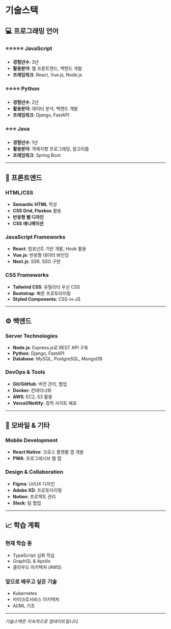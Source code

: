# 기술스택

## 💻 프로그래밍 언어

### ⭐⭐⭐⭐⭐ JavaScript
* **경험년수**: 3년
* **활용분야**: 웹 프론트엔드, 백엔드 개발
* **프레임워크**: React, Vue.js, Node.js

### ⭐⭐⭐⭐ Python
* **경험년수**: 2년
* **활용분야**: 데이터 분석, 백엔드 개발
* **프레임워크**: Django, FastAPI

### ⭐⭐⭐ Java
* **경험년수**: 1년
* **활용분야**: 객체지향 프로그래밍, 알고리즘
* **프레임워크**: Spring Boot

---

## 🎨 프론트엔드

### HTML/CSS
* **Semantic HTML** 작성
* **CSS Grid, Flexbox** 활용
* **반응형 웹 디자인**
* **CSS 애니메이션**

### JavaScript Frameworks
* **React**: 컴포넌트 기반 개발, Hook 활용
* **Vue.js**: 반응형 데이터 바인딩
* **Next.js**: SSR, SSG 구현

### CSS Frameworks
* **Tailwind CSS**: 유틸리티 우선 CSS
* **Bootstrap**: 빠른 프로토타이핑
* **Styled Components**: CSS-in-JS

---

## ⚙️ 백엔드

### Server Technologies
* **Node.js**: Express.js로 REST API 구축
* **Python**: Django, FastAPI
* **Database**: MySQL, PostgreSQL, MongoDB

### DevOps & Tools
* **Git/GitHub**: 버전 관리, 협업
* **Docker**: 컨테이너화
* **AWS**: EC2, S3 활용
* **Vercel/Netlify**: 정적 사이트 배포

---

## 📱 모바일 & 기타

### Mobile Development
* **React Native**: 크로스 플랫폼 앱 개발
* **PWA**: 프로그레시브 웹 앱

### Design & Collaboration
* **Figma**: UI/UX 디자인
* **Adobe XD**: 프로토타이핑
* **Notion**: 프로젝트 관리
* **Slack**: 팀 협업

---

## 📈 학습 계획

### 현재 학습 중
* TypeScript 심화 학습
* GraphQL & Apollo
* 클라우드 아키텍처 (AWS)

### 앞으로 배우고 싶은 기술
* Kubernetes
* 마이크로서비스 아키텍처
* AI/ML 기초

---

*기술스택은 지속적으로 업데이트됩니다.*
